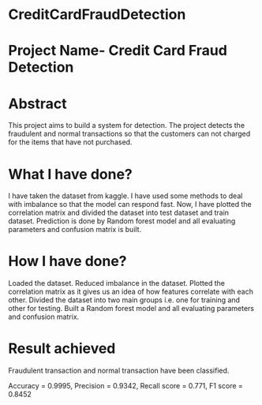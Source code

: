 # CreditCardFraudDetection
# Project Name- Credit Card Fraud Detection
# Abstract
This project aims to build a system for detection.
The project detects the fraudulent and normal transactions so that the customers can not charged for the items that have not purchased.
# What I have done?
I have taken the dataset from kaggle. 
I have used some methods to deal with imbalance so that the model can respond fast.
Now, I have plotted the correlation matrix and divided the dataset into test dataset and train dataset.
Prediction is done by Random forest model and all evaluating parameters and confusion matrix is built.
# How I have done?
Loaded the dataset. 
Reduced imbalance in the dataset.
Plotted the correlation matrix as it gives us an idea of how features correlate with each other.
Divided the dataset into two main groups i.e. one for training and other for testing.
Built a Random forest model and all evaluating parameters and confusion matrix.
# Result achieved
Fraudulent transaction and normal transaction have been classified.

Accuracy = 0.9995,
Precision = 0.9342,
Recall score = 0.771,
F1 score = 0.8452

